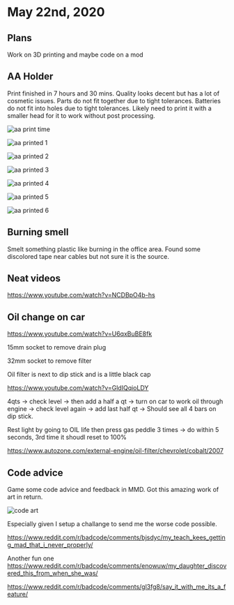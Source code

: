 # May 22nd, 2020

## Plans

Work on 3D printing and maybe code on a mod

## AA Holder

Print finished in 7 hours and 30 mins. Quality looks decent but has a lot of cosmetic issues. Parts do not fit together due to tight tolerances. Batteries do not fit into holes due to tight tolerances. Likely need to print it with a smaller head for it to work without post processing.

![aa print time](images/2020_05_22_09.53.49.jpg)

![aa printed 1](images/2020_05_22_09.53.41.jpg)

![aa printed 2](images/2020_05_22_09.54.07.jpg)

![aa printed 3](images/2020_05_22_09.54.11.jpg)

![aa printed 4](images/2020_05_22_09.54.18.jpg)

![aa printed 5](images/2020_05_22_09.54.23.jpg)

![aa printed 6](images/2020_05_22_09.54.28.jpg)

## Burning smell

Smelt something plastic like burning in the office area. Found some discolored tape near cables but not sure it is the source.

## Neat videos

https://www.youtube.com/watch?v=NCDBpO4b-hs

## Oil change on car

https://www.youtube.com/watch?v=U6qxBuBE8fk

15mm socket to remove drain plug

32mm socket to remove filter

Oil filter is next to dip stick and is a little black cap

https://www.youtube.com/watch?v=GldIQqioLDY

4qts -> check level -> then add a half a qt -> turn on car to work oil through engine -> check level again -> add last half qt -> Should see all 4 bars on dip stick.

Rest light by going to OIL life then press gas peddle 3 times -> do within 5 seconds, 3rd time it shoudl reset to 100%

https://www.autozone.com/external-engine/oil-filter/chevrolet/cobalt/2007

## Code advice

Game some code advice and feedback in MMD. Got this amazing work of art in return.

![code art](images/ss1885e4arv21.jpg)


 Especially given I setup a challange to send me the worse code possible.

https://www.reddit.com/r/badcode/comments/bjsdyc/my_teach_kees_getting_mad_that_i_never_properly/

Another fun one https://www.reddit.com/r/badcode/comments/enowuw/my_daughter_discovered_this_from_when_she_was/

https://www.reddit.com/r/badcode/comments/gl3fg8/say_it_with_me_its_a_feature/
